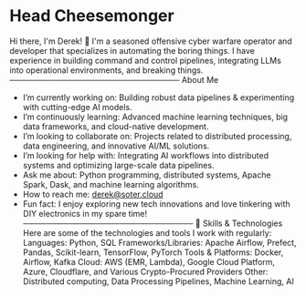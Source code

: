# Head Cheesemonger

Hi there, I'm Derek! 👋
I'm a seasoned offensive cyber warfare operator and developer that specializes in automating the boring things. I have experience in building command and control pipelines, integrating LLMs into operational environments, and breaking things.
──────────────────────────────
About Me
* I’m currently working on: Building robust data pipelines & experimenting with cutting-edge AI models.
* I’m continuously learning: Advanced machine learning techniques, big data frameworks, and cloud-native development.
* I’m looking to collaborate on: Projects related to distributed processing, data engineering, and innovative AI/ML solutions.
* I’m looking for help with: Integrating AI workflows into distributed systems and optimizing large-scale data pipelines.
* Ask me about: Python programming, distributed systems, Apache Spark, Dask, and machine learning algorithms.
* How to reach me: derek@soter.cloud
* Fun fact: I enjoy exploring new tech innovations and love tinkering with DIY electronics in my spare time!
 ──────────────────────────────
🚀 Skills & Technologies
Here are some of the technologies and tools I work with regularly:
 Languages: Python, SQL
 Frameworks/Libraries: Apache Airflow, Prefect, Pandas, Scikit-learn, TensorFlow, PyTorch
 Tools & Platforms: Docker, Airflow, Kafka
 Cloud: AWS (EMR, Lambda), Google Cloud Platform, Azure, Cloudflare, and Various Crypto-Procured Providers
 Other: Distributed computing, Data Processing Pipelines, Machine Learning, AI

